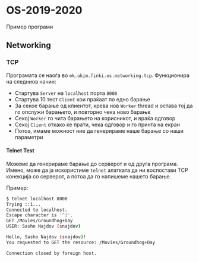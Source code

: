 # OS-2019-2020
Пример програми


## Networking

### TCP
Програмата се наоѓа во `mk.ukim.finki.os.networking.tcp`.
Функционира на следниов начин:
- Стартува `Server` на `localhost` порта `8000`
- Стартува 10 тест `Client` кои праќаат по едно барање
- За секое барање од клиентот, крева нов `Worker` thread и остава тој да го опслужи барањето, и повторно чека ново барање
- Секој `Worker` го чита барањето на корисникот, и враќа одговор
- Секој `Client` откако ќе прати, чека одговор и го принта на екран
- Потоа, имаме можност ние да генерираме наше барање со наши параметри


#### Telnet Test

Можеме да генерираме барање до серверот и од друга програма.
Имено, може да ја искористиме `telnet` алатката да ни воспостави TCP конекција со серверот, а потоа да го напишеме нашето барање.

Пример:

```bash
$ telnet localhost 8000
Trying ::1...
Connected to localhost.
Escape character is '^]'.
GET /Movies/Groundhog+Day
USER: Sasho Najdov (snajdov)

Hello, Sasho Najdov (snajdov)!
You requested to GET the resource: /Movies/Groundhog+Day

Connection closed by foreign host.
```